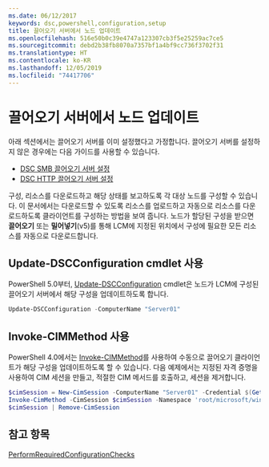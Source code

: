 ```yaml
---
ms.date: 06/12/2017
keywords: dsc,powershell,configuration,setup
title: 끌어오기 서버에서 노드 업데이트
ms.openlocfilehash: 516e50b0c39e4747a123307cb3f5e25259ac7ce5
ms.sourcegitcommit: debd2b38fb8070a7357bf1a4bf9cc736f3702f31
ms.translationtype: HT
ms.contentlocale: ko-KR
ms.lasthandoff: 12/05/2019
ms.locfileid: "74417706"
---
```

# <a name="update-nodes-from-a-pull-server"></a>끌어오기 서버에서 노드 업데이트

아래 섹션에서는 끌어오기 서버를 이미 설정했다고 가정합니다. 끌어오기 서버를 설정하지 않은 경우에는 다음 가이드를 사용할 수 있습니다.

- [DSC SMB 끌어오기 서버 설정](pullServerSmb.md)
- [DSC HTTP 끌어오기 서버 설정](pullServer.md)

구성, 리소스를 다운로드하고 해당 상태를 보고하도록 각 대상 노드를 구성할 수 있습니다. 이 문서에서는 다운로드할 수 있도록 리소스를 업로드하고 자동으로 리소스를 다운로드하도록 클라이언트를 구성하는 방법을 보여 줍니다. 노드가 할당된 구성을 받으면 **끌어오기** 또는 **밀어넣기**(v5)를 통해 LCM에 지정된 위치에서 구성에 필요한 모든 리소스를 자동으로 다운로드합니다.

## <a name="using-the-update-dscconfiguration-cmdlet"></a>Update-DSCConfiguration cmdlet 사용

PowerShell 5.0부터, [Update-DSCConfiguration](/powershell/module/psdesiredstateconfiguration/update-dscconfiguration) cmdlet은 노드가 LCM에 구성된 끌어오기 서버에서 해당 구성을 업데이트하도록 합니다.

```powershell
Update-DSCConfiguration -ComputerName "Server01"
```

## <a name="using-invoke-cimmethod"></a>Invoke-CIMMethod 사용

PowerShell 4.0에서는 [Invoke-CIMMethod](/powershell/module/cimcmdlets/invoke-cimmethod)를 사용하여 수동으로 끌어오기 클라이언트가 해당 구성을 업데이트하도록 할 수 있습니다. 다음 예제에서는 지정된 자격 증명을 사용하여 CIM 세션을 만들고, 적절한 CIM 메서드를 호출하고, 세션을 제거합니다.

```powershell
$cimSession = New-CimSession -ComputerName "Server01" -Credential $(Get-Credential)
Invoke-CimMethod -CimSession $cimSession -Namespace 'root/microsoft/windows/desiredstateconfiguration' -Class 'MSFT_DscLocalConfigurationManager' -MethodName 'PerformRequiredConfigurationChecks' -Arguments @{ 'Flags' = [uint32]1 } -Verbose
$cimSession | Remove-CimSession
```

## <a name="see-also"></a>참고 항목

[PerformRequiredConfigurationChecks](/powershell/scripting/dsc/msft-dsclocalconfigurationmanager-performrequiredconfigurationchecks)
